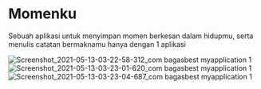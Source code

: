 # Momenku
Sebuah aplikasi untuk menyimpan momen berkesan dalam hidupmu, serta menulis catatan bermaknamu hanya dengan 1 aplikasi


![Screenshot_2021-05-13-03-22-58-312_com bagasbest myapplication 1](https://user-images.githubusercontent.com/45277197/118039494-9caf4600-b39a-11eb-9dd0-5e3ff58b6d96.png)
![Screenshot_2021-05-13-03-23-01-620_com bagasbest myapplication 1](https://user-images.githubusercontent.com/45277197/118039600-b5b7f700-b39a-11eb-83c3-1a577519ffd1.png)
![Screenshot_2021-05-13-03-23-04-687_com bagasbest myapplication 1](https://user-images.githubusercontent.com/45277197/118039634-be103200-b39a-11eb-9133-0ff989ee4cf5.png)
